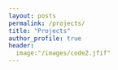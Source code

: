 ```yaml
---
layout: posts
permalink: /projects/
title: "Projects"
author_profile: true
header:
  image:"/images/code2.jfif"
---
```



